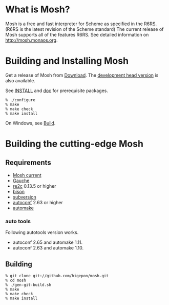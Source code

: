 # What is Mosh?
Mosh is a free and fast interpreter for Scheme as specified in the R6RS.(R6RS is the latest revision of the Scheme standard)
The current release of Mosh supports all of the features R6RS.
See detailed information on http://mosh.monaos.org.

# Building and Installing Mosh
Get a release of Mosh from [Download](http://code.google.com/p/mosh-scheme/downloads/list). The [development head version](http://storage.osdev.info/pub/mosh/mosh-current.tar.gz) is also available.

See [INSTALL](https://github.com/higepon/mosh/blob/master/INSTALL) and [doc](https://github.com/higepon/mosh/tree/master/doc) for prerequisite packages.

    % ./configure
    % make
    % make check
    % make install

On Windows, see [Build](http://mosh.monaos.org/files/doc/text/Download-txt.html).

# Building the cutting-edge Mosh
## Requirements

- [Mosh current](http://storage.osdev.info/pub/mosh/mosh-current.tar.gz)
- [Gauche](http://practical-scheme.net/gauche/)
- [re2c](http://re2c.org/) 0.13.5 or higher
- [bison](http://www.gnu.org/software/bison/)
- [subversion](http://subversion.tigris.org/)
- [autoconf](http://www.gnu.org/software/autoconf/) 2.63 or higher
- [automake](http://www.gnu.org/software/automake/)

### auto tools
Following autotools version works.

- autoconf 2.65 and automake 1.11.
- autoconf 2.63 and automake 1.10.

## Building

    % git clone git://github.com/higepon/mosh.git
    % cd mosh
    % ./gen-git-build.sh
    % make
    % make check
    % make install
